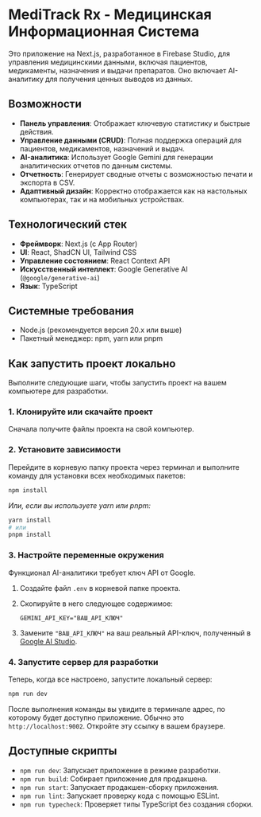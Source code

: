 # MediTrack Rx - Медицинская Информационная Система

Это приложение на Next.js, разработанное в Firebase Studio, для управления медицинскими данными, включая пациентов, медикаменты, назначения и выдачи препаратов. Оно включает AI-аналитику для получения ценных выводов из данных.

## Возможности

*   **Панель управления**: Отображает ключевую статистику и быстрые действия.
*   **Управление данными (CRUD)**: Полная поддержка операций для пациентов, медикаментов, назначений и выдач.
*   **AI-аналитика**: Использует Google Gemini для генерации аналитических отчетов по данным системы.
*   **Отчетность**: Генерирует сводные отчеты с возможностью печати и экспорта в CSV.
*   **Адаптивный дизайн**: Корректно отображается как на настольных компьютерах, так и на мобильных устройствах.

## Технологический стек

*   **Фреймворк**: Next.js (с App Router)
*   **UI**: React, ShadCN UI, Tailwind CSS
*   **Управление состоянием**: React Context API
*   **Искусственный интеллект**: Google Generative AI (`@google/generative-ai`)
*   **Язык**: TypeScript

## Системные требования

*   Node.js (рекомендуется версия 20.x или выше)
*   Пакетный менеджер: npm, yarn или pnpm

## Как запустить проект локально

Выполните следующие шаги, чтобы запустить проект на вашем компьютере для разработки.

### 1. Клонируйте или скачайте проект

Сначала получите файлы проекта на свой компьютер.

### 2. Установите зависимости

Перейдите в корневую папку проекта через терминал и выполните команду для установки всех необходимых пакетов:

```bash
npm install
```
*Или, если вы используете yarn или pnpm:*
```bash
yarn install
# или
pnpm install
```

### 3. Настройте переменные окружения

Функционал AI-аналитики требует ключ API от Google.

1.  Создайте файл `.env` в корневой папке проекта.
2.  Скопируйте в него следующее содержимое:

    ```env
    GEMINI_API_KEY="ВАШ_API_КЛЮЧ"
    ```

3.  Замените `"ВАШ_API_КЛЮЧ"` на ваш реальный API-ключ, полученный в [Google AI Studio](https://aistudio.google.com/app/apikey).

### 4. Запустите сервер для разработки

Теперь, когда все настроено, запустите локальный сервер:

```bash
npm run dev
```

После выполнения команды вы увидите в терминале адрес, по которому будет доступно приложение. Обычно это `http://localhost:9002`. Откройте эту ссылку в вашем браузере.

## Доступные скрипты

*   `npm run dev`: Запускает приложение в режиме разработки.
*   `npm run build`: Собирает приложение для продакшена.
*   `npm run start`: Запускает продакшен-сборку приложения.
*   `npm run lint`: Запускает проверку кода с помощью ESLint.
*   `npm run typecheck`: Проверяет типы TypeScript без создания сборки.
